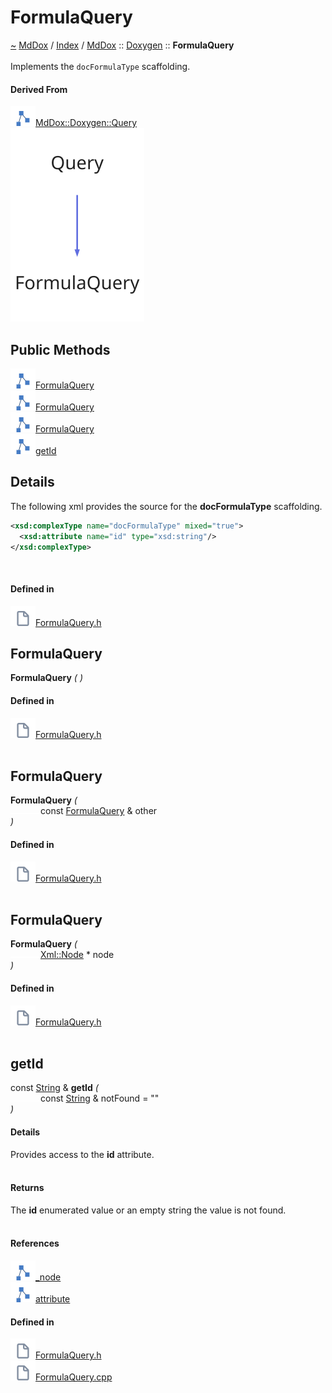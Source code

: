 <a id="formulaquery"></a>
<h1>FormulaQuery</h1>
<a id="classMdDox_1_1Doxygen_1_1FormulaQuery"></a>
<a href="https://github.com/CharlesCarley/MdDox.md">~</a>
<a href="indexpage.md#mddox">MdDox</a>
<span class="inline-text">/</span>
<a href="index.md#index">Index</a>
<span class="inline-text">/</span>
<a href="namespaceMdDox.md#mddox">MdDox</a>
<span class="inline-text">::</span>
<a href="namespaceMdDox_1_1Doxygen.md#doxygen">Doxygen</a>
<span class="inline-text">::</span>
<span class="bold-text"><b>FormulaQuery</b></span>
<br/>
<br/>
<span class="inline-text">Implements the </span>
<code class="typewriter">docFormulaType</code>
<span class="inline-text"> scaffolding. </span>
<br/>
<a id="derived-from"></a>
<h4>Derived From</h4>
<div class="icon-link">
<img src="../images/class.svg"/><a href="classMdDox_1_1Doxygen_1_1Query.md#mddoxdoxygenquery">MdDox::Doxygen::Query</a>
</div>
<img src="../images/dot/internal-diagram-26.dot.svg"/><br/>
<a id="public-methods"></a>
<h2>Public Methods</h2>
<span class="icon-list-item"><a href="#formulaquery" class="icon-list-item"><img src="../images/class.svg" class="icon-list-item"/><span class="icon-list-item">FormulaQuery</span>
</a>
</span>
<br/>
<span class="icon-list-item"><a href="#formulaquery" class="icon-list-item"><img src="../images/class.svg" class="icon-list-item"/><span class="icon-list-item">FormulaQuery</span>
</a>
</span>
<br/>
<span class="icon-list-item"><a href="#formulaquery" class="icon-list-item"><img src="../images/class.svg" class="icon-list-item"/><span class="icon-list-item">FormulaQuery</span>
</a>
</span>
<br/>
<span class="icon-list-item"><a href="#getid" class="icon-list-item"><img src="../images/class.svg" class="icon-list-item"/><span class="icon-list-item">getId</span>
</a>
</span>
<br/>
<a id="details"></a>
<h2>Details</h2>
<span class="inline-text">The following xml provides the source for the </span>
<span class="bold-text"><b>docFormulaType</b></span>
<span class="inline-text"> scaffolding.</span>

```xml
<xsd:complexType name="docFormulaType" mixed="true">
  <xsd:attribute name="id" type="xsd:string"/>
</xsd:complexType>
```
<br/>
<a id="defined-in"></a>
<h4>Defined in</h4>
<span class="icon-list-item"><a href="https://github.com/CharlesCarley/MdDox/blob/master//Tools/Doxygen/FormulaQuery.h#L42" class="icon-list-item"><img src="../images/file.svg" class="icon-list-item"/><span class="icon-list-item">FormulaQuery.h</span>
</a>
</span>
<br/>
<a id="formulaquery"></a>
<h2>FormulaQuery</h2>
<span class="bold-text"><b>FormulaQuery</b></span>
<span class="italic-text"><i>(</i></span>
<span class="italic-text"><i>)</i></span>
<a id="defined-in"></a>
<h4>Defined in</h4>
<span class="icon-list-item"><a href="https://github.com/CharlesCarley/MdDox/blob/master//Tools/Doxygen/FormulaQuery.h#L44" class="icon-list-item"><img src="../images/file.svg" class="icon-list-item"/><span class="icon-list-item">FormulaQuery.h</span>
</a>
</span>
<br/>
<br/>
<a id="formulaquery"></a>
<h2>FormulaQuery</h2>
<span class="bold-text"><b>FormulaQuery</b></span>
<span class="italic-text"><i>(</i></span>
<div class="paragraph">
<span class="paragraph"><img src="../images/horSpace24px.svg"/><span class="inline-text">const </span>
<a href="classMdDox_1_1Doxygen_1_1FormulaQuery.md#formulaquery">FormulaQuery</a>
<span class="inline-text"> &amp;</span>
<span class="inline-text">other</span>
</span>
</div>
<span class="italic-text"><i>)</i></span>
<a id="defined-in"></a>
<h4>Defined in</h4>
<span class="icon-list-item"><a href="https://github.com/CharlesCarley/MdDox/blob/master//Tools/Doxygen/FormulaQuery.h#L45" class="icon-list-item"><img src="../images/file.svg" class="icon-list-item"/><span class="icon-list-item">FormulaQuery.h</span>
</a>
</span>
<br/>
<br/>
<a id="formulaquery"></a>
<h2>FormulaQuery</h2>
<span class="bold-text"><b>FormulaQuery</b></span>
<span class="italic-text"><i>(</i></span>
<div class="paragraph">
<span class="paragraph"><img src="../images/horSpace24px.svg"/><a href="classMdDox_1_1Xml_1_1Node.md#xmlnode">Xml::Node</a>
<span class="inline-text"> *</span>
<span class="inline-text">node</span>
</span>
</div>
<span class="italic-text"><i>)</i></span>
<a id="defined-in"></a>
<h4>Defined in</h4>
<span class="icon-list-item"><a href="https://github.com/CharlesCarley/MdDox/blob/master//Tools/Doxygen/FormulaQuery.h#L47" class="icon-list-item"><img src="../images/file.svg" class="icon-list-item"/><span class="icon-list-item">FormulaQuery.h</span>
</a>
</span>
<br/>
<br/>
<a id="getid"></a>
<h2>getId</h2>
<span class="inline-text">const </span>
<a href="namespaceMdDox.md#string">String</a>
<span class="inline-text"> &amp;</span>
<span class="bold-text"><b>getId</b></span>
<span class="italic-text"><i>(</i></span>
<div class="paragraph">
<span class="paragraph"><img src="../images/horSpace24px.svg"/><span class="inline-text">const </span>
<a href="namespaceMdDox.md#string">String</a>
<span class="inline-text"> &amp;</span>
<span class="inline-text">notFound</span>
<span class="inline-text"> = </span>
<span class="inline-text">&quot;&quot;</span>
</span>
</div>
<span class="italic-text"><i>)</i></span>
<a id="details"></a>
<h4>Details</h4>
<span class="inline-text">Provides access to the </span>
<span class="bold-text"><b>id</b></span>
<span class="inline-text"> attribute. </span>
<br/>
<br/>
<a id="returns"></a>
<h4>Returns</h4>
<span class="inline-text">The </span>
<span class="bold-text"><b>id</b></span>
<span class="inline-text"> enumerated value or an empty string the value is not found. </span>
<br/>
<br/>
<a id="references"></a>
<h4>References</h4>
<span class="icon-list-item"><a href="classMdDox_1_1Doxygen_1_1Query.md#_node" class="icon-list-item"><img src="../images/class.svg" class="icon-list-item"/><span class="icon-list-item">_node</span>
</a>
</span>
<br/>
<span class="icon-list-item"><a href="classMdDox_1_1Xml_1_1Node.md#attribute" class="icon-list-item"><img src="../images/class.svg" class="icon-list-item"/><span class="icon-list-item">attribute</span>
</a>
</span>
<br/>
<a id="defined-in"></a>
<h4>Defined in</h4>
<span class="icon-list-item"><a href="https://github.com/CharlesCarley/MdDox/blob/master//Tools/Doxygen/FormulaQuery.h#L57" class="icon-list-item"><img src="../images/file.svg" class="icon-list-item"/><span class="icon-list-item">FormulaQuery.h</span>
</a>
</span>
<br/>
<span class="icon-list-item"><a href="https://github.com/CharlesCarley/MdDox/blob/master//Tools/Doxygen/FormulaQuery.cpp#L28" class="icon-list-item"><img src="../images/file.svg" class="icon-list-item"/><span class="icon-list-item">FormulaQuery.cpp</span>
</a>
</span>
<br/>
<br/>
</div>
</div>
</body>
</html>
